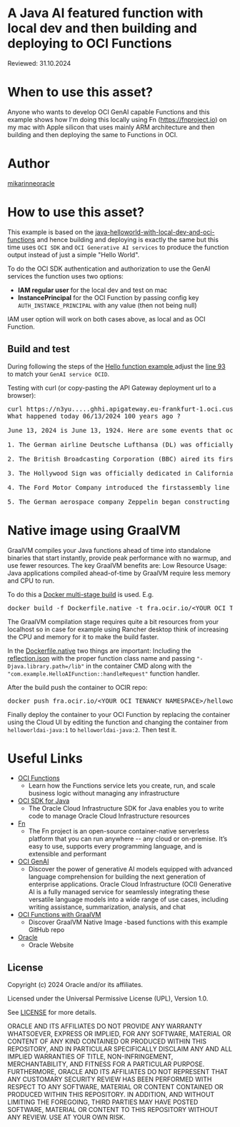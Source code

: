 <!--
Copyright (c) 2024 Oracle and/or its affiliates.

The Universal Permissive License (UPL), Version 1.0

Subject to the condition set forth below, permission is hereby granted to any
person obtaining a copy of this software, associated documentation and/or data
(collectively the "Software"), free of charge and under any and all copyright
rights in the Software, and any and all patent rights owned or freely
licensable by each licensor hereunder covering either (i) the unmodified
Software as contributed to or provided by such licensor, or (ii) the Larger
Works (as defined below), to deal in both

(a) the Software, and
(b) any piece of software and/or hardware listed in the lrgrwrks.txt file if
one is included with the Software (each a "Larger Work" to which the Software
is contributed by such licensors),

without restriction, including without limitation the rights to copy, create
derivative works of, display, perform, and distribute the Software and make,
use, sell, offer for sale, import, export, have made, and have sold the
Software and the Larger Work(s), and to sublicense the foregoing rights on
either these or other terms.

This license is subject to the following condition:
The above copyright notice and either this complete permission notice or at
a minimum a reference to the UPL must be included in all copies or
substantial portions of the Software.

THE SOFTWARE IS PROVIDED "AS IS", WITHOUT WARRANTY OF ANY KIND, EXPRESS OR
IMPLIED, INCLUDING BUT NOT LIMITED TO THE WARRANTIES OF MERCHANTABILITY,
FITNESS FOR A PARTICULAR PURPOSE AND NONINFRINGEMENT. IN NO EVENT SHALL THE
AUTHORS OR COPYRIGHT HOLDERS BE LIABLE FOR ANY CLAIM, DAMAGES OR OTHER
LIABILITY, WHETHER IN AN ACTION OF CONTRACT, TORT OR OTHERWISE, ARISING FROM,
OUT OF OR IN CONNECTION WITH THE SOFTWARE OR THE USE OR OTHER DEALINGS IN THE
SOFTWARE.
-->

# A Java AI featured function with local dev and then building and deploying to OCI Functions

Reviewed: 31.10.2024
 
# When to use this asset?
 
Anyone who wants to develop OCI GenAI capable Functions and this example shows how I'm doing this locally using Fn (<a href="https://fnproject.io">https://fnproject.io</a>) on my mac with Apple silicon that uses mainly ARM architecture and then building and then deploying the same to Functions in OCI.

# Author
<a href="https://github.com/mikarinneoracle">mikarinneoracle</a>

# How to use this asset?

This example is based on the <a href="../java-helloworld-with-local-dev-and-oci-functions">java-helloworld-with-local-dev-and-oci-functions</a> and hence building and deploying is exactly the same but this time uses <code>OCI SDK</code> and <code>OCI Generative AI services</code> to produce the function output instead of just a simple "Hello World".

<p>

To do the OCI SDK authentication and authorization to use the GenAI services the function uses two options:
<ul>
<li><b>IAM regular user</b> for the local dev and test on mac</li>
<li><b>InstancePrincipal</b> for the OCI Function by passing config key <code>AUTH_INSTANCE_PRINCIPAL</code> with any value (then not being null)</li>
</ul>

<p>
IAM user option will work on both cases above, as local and as OCI Function.

## Build and test

During following the steps of the <a href="../java-helloworld-with-local-dev-and-oci-functions">Hello function example </a> adjust the <a href="https://github.com/oracle-devrel/technology-engineering/blob/main/app-dev/devops-and-containers/functions/java-helloworld-AI-with-local-dev-and-oci-functions/files/src/main/java/com/example/HelloAIFunction.java#L93">line 93</a> to match your <code>GenAI service OCID</code>. 

<p>

Testing with curl (or copy-pasting the API Gateway deployment url to a browser):

<p>

<pre>
curl https://n3yu.....ghhi.apigateway.eu-frankfurt-1.oci.customer-oci.com/
What happened today 06/13/2024 100 years ago ?

June 13, 2024 is June 13, 1924. Here are some events that occurred on this date:

1. The German airline Deutsche Lufthansa (DL) was officially founded on June 13, 1924. It is Germany's largest airline and is one of the world's largest airlines in terms of overall passengers carried.
 
2. The British Broadcasting Corporation (BBC) aired its first radio broadcast. 

3. The Hollywood Sign was officially dedicated in California, marking the beginning of Hollywood's rise to prominence in the American film industry. 

4. The Ford Motor Company introduced the firstassembly line to mass produce cars, making cars more accessible to the general public. 

5. The German aerospace company Zeppelin began constructing the Hindenburg, a large passenger airship.
</pre>

# Native image using GraalVM

GraalVM compiles your Java functions ahead of time into standalone binaries that start instantly, provide peak performance with no warmup, and use fewer resources. The key GraalVM benefits are: Low Resource Usage: Java applications compiled ahead-of-time by GraalVM require less memory and CPU to run.

<p>

To do this a <a href="./files/Dockerfile.native">Docker multi-stage build</a> is used. E.g.

<pre>
docker build -f Dockerfile.native -t fra.ocir.io/&lt;YOUR OCI TENANCY NAMESPACE&gt;/helloworldai-java:2 .
</pre>

The GraalVM compilation stage requires quite a bit resources from your localhost so in case for example using Rancher desktop
think of increasing the CPU and memory for it to make the build faster.

<p>

In the <a href="./files/Dockerfile.native">Dockerfile.native</a> two things are important: Including the <a href="./files/reflection.json">reflection.json</a> with the proper function class name and passing <code>"-Djava.library.path=/lib"</code> in the container CMD along with the <code>"com.example.HelloAIFunction::handleRequest"</code> function handler.

<p>

After the build push the container to OCIR repo:

<pre>
docker push fra.ocir.io/&lt;YOUR OCI TENANCY NAMESPACE&gt;/helloworldai-java:2
</pre>

Finally deploy the container to your OCI Function by replacing the container using the Cloud UI by editing the function and changing the container from <code>helloworldai-java:1</code> to <code>helloworldai-java:2</code>. Then test it.


# Useful Links
 
- [OCI Functions](https://docs.oracle.com/en-us/iaas/Content/Functions/Concepts/functionsoverview.htm)
    - Learn how the Functions service lets you create, run, and scale business logic without managing any infrastructure
- [OCI SDK for Java](https://docs.oracle.com/en-us/iaas/Content/API/SDKDocs/javasdk.htm)
    - The Oracle Cloud Infrastructure SDK for Java enables you to write code to manage Oracle Cloud Infrastructure resources
- [Fn](https://fnproject.io/)
    - The Fn project is an open-source container-native serverless platform that you can run anywhere -- any cloud or on-premise. It’s easy to use, supports every programming language, and is extensible and performant
- [OCI GenAI](https://www.oracle.com/artificial-intelligence/generative-ai/generative-ai-service/)
    - Discover the power of generative AI models equipped with advanced language comprehension for building the next generation of enterprise applications. Oracle Cloud Infrastructure (OCI) Generative AI is a fully managed service for seamlessly integrating these versatile language models into a wide range of use cases, including writing assistance, summarization, analysis, and chat
- [OCI Functions with GraalVM](https://github.com/shaunsmith/graalvm-fn-init-images)
    - Discover GraalVM Native Image -based functions with this example GitHub repo
- [Oracle](https://www.oracle.com/)
    - Oracle Website

## License

Copyright (c) 2024 Oracle and/or its affiliates.

Licensed under the Universal Permissive License (UPL), Version 1.0.

See [LICENSE](LICENSE) for more details.

ORACLE AND ITS AFFILIATES DO NOT PROVIDE ANY WARRANTY WHATSOEVER, EXPRESS OR IMPLIED, FOR ANY SOFTWARE, MATERIAL OR CONTENT OF ANY KIND CONTAINED OR PRODUCED WITHIN THIS REPOSITORY, AND IN PARTICULAR SPECIFICALLY DISCLAIM ANY AND ALL IMPLIED WARRANTIES OF TITLE, NON-INFRINGEMENT, MERCHANTABILITY, AND FITNESS FOR A PARTICULAR PURPOSE.  FURTHERMORE, ORACLE AND ITS AFFILIATES DO NOT REPRESENT THAT ANY CUSTOMARY SECURITY REVIEW HAS BEEN PERFORMED WITH RESPECT TO ANY SOFTWARE, MATERIAL OR CONTENT CONTAINED OR PRODUCED WITHIN THIS REPOSITORY. IN ADDITION, AND WITHOUT LIMITING THE FOREGOING, THIRD PARTIES MAY HAVE POSTED SOFTWARE, MATERIAL OR CONTENT TO THIS REPOSITORY WITHOUT ANY REVIEW. USE AT YOUR OWN RISK. 